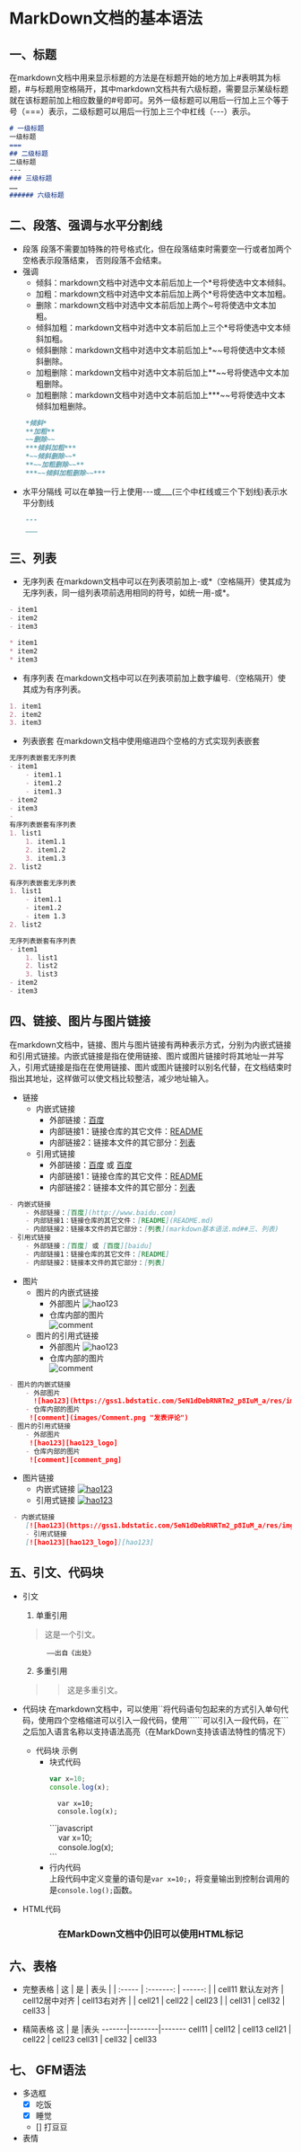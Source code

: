 # MarkDown文档的基本语法 
 
## 一、标题  
在markdown文档中用来显示标题的方法是在标题开始的地方加上#表明其为标题，#与标题用空格隔开，其中markdown文档共有六级标题，需要显示某级标题就在该标题前加上相应数量的#号即可。另外一级标题可以用后一行加上三个等于号（===）表示，二级标题可以用后一行加上三个中杠线（---）表示。
```markdown
# 一级标题
一级标题
===
## 二级标题
二级标题
---
### 三级标题
……
###### 六级标题
```
## 二、段落、强调与水平分割线
- 段落
段落不需要加特殊的符号格式化，但在段落结束时需要空一行或者加两个空格表示段落结束，
否则段落不会结束。  
- 强调
    - 倾斜：markdown文档中对选中文本前后加上一个*号将使选中文本倾斜。
	- 加粗：markdown文档中对选中文本前后加上两个*号将使选中文本加粗。
	- 删除：markdown文档中对选中文本前后加上两个~号将使选中文本加粗。
	- 倾斜加粗：markdown文档中对选中文本前后加上三个*号将使选中文本倾斜加粗。
	- 倾斜删除：markdown文档中对选中文本前后加上*~~号将使选中文本倾斜删除。
	- 加粗删除：markdown文档中对选中文本前后加上**~~号将使选中文本加粗删除。
	- 加粗删除：markdown文档中对选中文本前后加上***~~号将使选中文本倾斜加粗删除。
```markdown
	*倾斜*
	**加粗**
	~~删除~~
	***倾斜加粗***
	*~~倾斜删除~~*
	**~~加粗删除~~**
	***~~倾斜加粗删除~~***
```
- 水平分隔线
可以在单独一行上使用---或___(三个中杠线或三个下划线)表示水平分割线
```markdown
    ---
    ___
```
## 三、列表
- 无序列表
在markdown文档中可以在列表项前加上-或*（空格隔开）使其成为无序列表，同一组列表项前选用相同的符号，如统一用-或*。
```markdown
- item1
- item2
- item3

* item1
* item2
* item3
```
- 有序列表
在markdown文档中可以在列表项前加上数字编号.（空格隔开）使其成为有序列表。
```markdown
1. item1
2. item2
3. item3
```
- 列表嵌套
在markdown文档中使用缩进四个空格的方式实现列表嵌套
```markdown
无序列表嵌套无序列表
- item1
    - item1.1
    - item1.2
    - item1.3
- item2
- item3
- 
有序列表嵌套有序列表
1. list1
    1. item1.1
    2. item1.2
    3. item1.3
2. list2  

有序列表嵌套无序列表
1. list1
    - item1.1
    - item1.2
    - item 1.3
2. list2

无序列表嵌套有序列表
- item1
    1. list1
    2. list2
    3. list3
- item2
- item3
```

## 四、链接、图片与图片链接
在markdown文档中，链接、图片与图片链接有两种表示方式，分别为内嵌式链接和引用式链接。内嵌式链接是指在使用链接、图片或图片链接时将其地址一并写入，引用式链接是指在在使用链接、图片或图片链接时以别名代替，在文档结束时指出其地址，这样做可以使文档比较整洁，减少地址输入。
- 链接
    - 内嵌式链接
        - 外部链接：[百度](http://www.baidu.com)
        - 内部链接1：链接仓库的其它文件：[README](README.md)
        - 内部链接2：链接本文件的其它部分：[列表](markdown基本语法.md##三、列表)
    - 引用式链接
        - 外部链接：[百度] 或 [百度][baidu]
        - 内部链接1：链接仓库的其它文件：[README]
        - 内部链接2：链接本文件的其它部分：[列表]  
```markdown
- 内嵌式链接
    - 外部链接：[百度](http://www.baidu.com)
    - 内部链接1：链接仓库的其它文件：[README](README.md)
    - 内部链接2：链接本文件的其它部分：[列表](markdown基本语法.md##三、列表)
- 引用式链接
    - 外部链接：[百度] 或 [百度][baidu]
    - 内部链接1：链接仓库的其它文件：[README]
    - 内部链接2：链接本文件的其它部分：[列表]  
```
        
- 图片
    - 图片的内嵌式链接
        - 外部图片 
		  ![hao123](https://gss1.bdstatic.com/5eN1dDebRNRTm2_p8IuM_a/res/img/richanglogo168_24.png "hao123")
        - 仓库内部的图片  
         ![comment](images/Comment.png "发表评论")
    - 图片的引用式链接
        - 外部图片 
         ![hao123][hao123_logo]
        - 仓库内部的图片  
         ![comment][comment_png]
```markdown
- 图片的内嵌式链接
    - 外部图片 
	  ![hao123](https://gss1.bdstatic.com/5eN1dDebRNRTm2_p8IuM_a/res/img/richanglogo168_24.png "hao123")
    - 仓库内部的图片  
     ![comment](images/Comment.png "发表评论")
- 图片的引用式链接
    - 外部图片 
     ![hao123][hao123_logo]
    - 仓库内部的图片  
     ![comment][comment_png]
```
- 图片链接
    - 内嵌式链接
    [![hao123](https://gss1.bdstatic.com/5eN1dDebRNRTm2_p8IuM_a/res/img/richanglogo168_24.png)](http://www.hao123.com)
    - 引用式链接
    [![hao123][hao123_logo]][hao123]

```markdown
 - 内嵌式链接
    [![hao123](https://gss1.bdstatic.com/5eN1dDebRNRTm2_p8IuM_a/res/img/richanglogo168_24.png)](http://www.hao123.com)
    - 引用式链接
    [![hao123][hao123_logo]][hao123]
```
## 五、引文、代码块
- 引文
	1. 单重引用
	>这是一个引文。     
	       
			——出自《出处》
	2. 多重引用
	>>这是多重引文。
- 代码块
在markdown文档中，可以使用``将代码语句包起来的方式引入单句代码，使用四个空格缩进可以引入一段代码，使用``````可以引入一段代码，在```之后加入语言名称以支持语法高亮（在MarkDown支持该语法特性的情况下）

    - 代码块 示例
        - 块式代码  
			```javascript
			var x=10;
			console.log(x);
			```
			    var x=10;
			    console.log(x);
			<div>
			```javascript<br />
			&nbsp;&nbsp;&nbsp;&nbsp;var x=10;<br />
			&nbsp;&nbsp;&nbsp;&nbsp;console.log(x);<br />
			```
			</div>	
        - 行内代码  
上段代码中定义变量的语句是`var x=10;`，将变量输出到控制台调用的是`console.log();`函数。	
- HTML代码
<h3 align="center">在MarkDown文档中仍旧可以使用HTML标记</h3>

## 六、表格
- 完整表格
|    这            |    是          |   表头       |
| :-----  		   | :-------:     | ------:      |
| cell11 默认左对齐 | cell12居中对齐 | cell13右对齐  |
| cell21           | cell22        | cell23       |
| cell31           | cell32        | cell33       |

- 精简表格
	这   |     是   |表头
-------|--------|-------
cell11 | cell12 | cell13
cell21 | cell22 | cell23
cell31 | cell32 | cell33

## 七、 GFM语法
- 多选框
	- [x] 吃饭
	- [x] 睡觉
	- [] 打豆豆
- 表情





<!-- 下面是本文档中用到的链接 -->
[百度]: http://www.baidu.com 
[baidu]: http://www.baidu.com
[README]: README.md
[列表]: markdown基本语法.md##三、列表
[hao123_logo]: https://gss1.bdstatic.com/5eN1dDebRNRTm2_p8IuM_a/res/img/richanglogo168_24.png
[hao123]: https://www.hao123.com
[comment_png]: images/Comment.png


